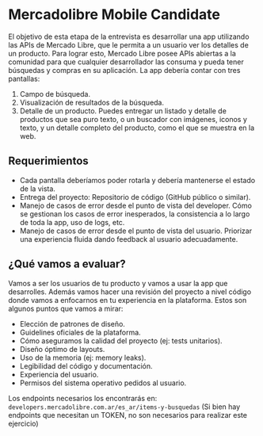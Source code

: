 # Mercadolibre Mobile Candidate

El objetivo de esta etapa de la entrevista es desarrollar una app utilizando las APIs de Mercado
Libre, que le permita a un usuario ver los detalles de un producto.
Para lograr esto, Mercado Libre posee APIs abiertas a la comunidad para que cualquier
desarrollador las consuma y pueda tener búsquedas y compras en su aplicación.
La app debería contar con tres pantallas:

1. Campo de búsqueda.
2. Visualización de resultados de la búsqueda.
3. Detalle de un producto.
Puedes entregar un listado y detalle de productos que sea puro texto, o un buscador con
imágenes, iconos y texto, y un detalle completo del producto, como el que se muestra en la
web.

## Requerimientos

* Cada pantalla deberíamos poder rotarla y debería mantenerse el estado de la vista.
* Entrega del proyecto:
Repositorio de código (GitHub público o similar).
* Manejo de casos de error desde el punto de vista del developer.
Cómo se gestionan los casos de error inesperados, la consistencia a lo largo de toda la
app, uso de logs, etc.
* Manejo de casos de error desde el punto de vista del usuario.
Priorizar una experiencia fluida dando feedback al usuario adecuadamente.

## ¿Qué vamos a evaluar?

Vamos a ser los usuarios de tu producto y vamos a usar la app que desarrolles. Además vamos
hacer una revisión del proyecto a nivel código donde vamos a enfocarnos en tu experiencia en
la plataforma. Estos son algunos puntos que vamos a mirar:
* Elección de patrones de diseño.
* Guidelines oficiales de la plataforma.
* Cómo aseguramos la calidad del proyecto (ej: tests unitarios).
* Diseño óptimo de layouts.
* Uso de la memoria (ej: memory leaks).
* Legibilidad del código y documentación.
* Experiencia del usuario.
* Permisos del sistema operativo pedidos al usuario.

Los endpoints necesarios los encontrarás en:
`developers.mercadolibre.com.ar/es_ar/items-y-busquedas`
(Si bien hay endpoints que necesitan
un TOKEN, no son necesarios para realizar este ejercicio)
